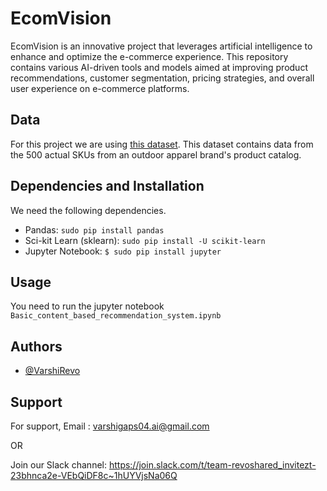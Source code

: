 # EcomVision

EcomVision is an innovative project that leverages artificial intelligence to enhance and optimize the e-commerce experience. This repository contains various AI-driven tools and models aimed at improving product recommendations, customer segmentation, pricing strategies, and overall user experience on e-commerce platforms.

## Data
For this project we are using [this dataset](https://www.kaggle.com/cclark/product-item-data/data). This dataset contains data from the 500 actual SKUs from an outdoor apparel brand's product catalog. 

## Dependencies and Installation 
We need the following dependencies.

* Pandas: `sudo pip install pandas`
* Sci-kit Learn (sklearn): `sudo pip install -U scikit-learn`
* Jupyter Notebook: `$ sudo pip install jupyter `

## Usage
You need to run the jupyter notebook `Basic_content_based_recommendation_system.ipynb`


## Authors

- [@VarshiRevo](https://github.com/VarshiRevo)

## Support

For support,
Email :
varshigaps04.ai@gmail.com

OR

Join our Slack channel:
https://join.slack.com/t/team-revoshared_invitezt-23bhnca2e-VEbQiDF8c~1hUYVjsNa06Q
